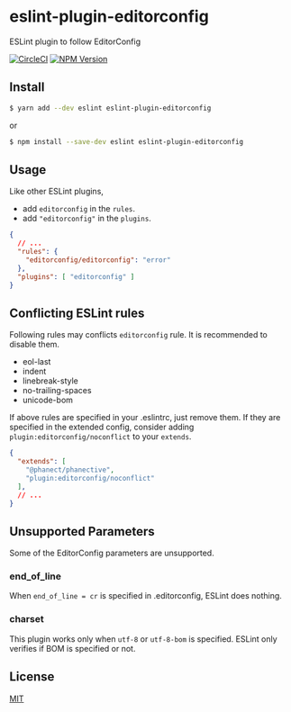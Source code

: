 # eslint-plugin-editorconfig

ESLint plugin to follow EditorConfig

[![CircleCI](https://circleci.com/gh/phanect/eslint-plugin-editorconfig.svg?style=svg)](https://circleci.com/gh/phanect/eslint-plugin-editorconfig) [![NPM Version](https://img.shields.io/npm/v/eslint-plugin-editorconfig.svg)](https://npmjs.org/package/eslint-plugin-editorconfig)

## Install

```bash
$ yarn add --dev eslint eslint-plugin-editorconfig
```

or

```bash
$ npm install --save-dev eslint eslint-plugin-editorconfig
```

## Usage

Like other ESLint plugins,

- add `editorconfig` in the `rules`.
- add `"editorconfig"` in the `plugins`.

```json
{
  // ...
  "rules": {
    "editorconfig/editorconfig": "error"
  },
  "plugins": [ "editorconfig" ]
}
```

## Conflicting ESLint rules

Following rules may conflicts `editorconfig` rule.
It is recommended to disable them.

- eol-last
- indent
- linebreak-style
- no-trailing-spaces
- unicode-bom

If above rules are specified in your .eslintrc, just remove them.
If they are specified in the extended config, consider adding `plugin:editorconfig/noconflict` to your `extends`.

```json
{
  "extends": [
    "@phanect/phanective",
    "plugin:editorconfig/noconflict"
  ],
  // ...
}
```
## Unsupported Parameters

Some of the EditorConfig parameters are unsupported.

### end_of_line
When `end_of_line = cr` is specified in .editorconfig, ESLint does nothing.

### charset
This plugin works only when `utf-8` or `utf-8-bom` is specified.
ESLint only verifies if BOM is specified or not.

## License

[MIT](http://vjpr.mit-license.org)
